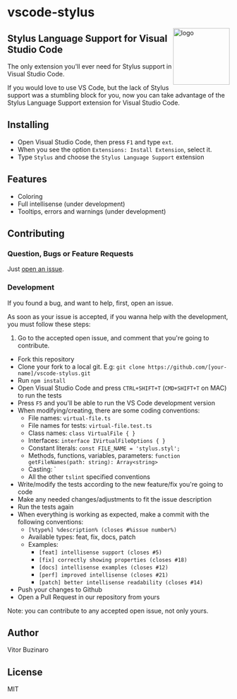 # vscode-stylus
<img src="https://raw.githubusercontent.com/buzinas/vscode-stylus/master/images/vscode-stylus.png" width="128" height="128" align="right" alt="logo">

## Stylus Language Support for Visual Studio Code
The only extension you'll ever need for Stylus support in Visual Studio Code.

If you would love to use VS Code, but the lack of Stylus support was a stumbling block for you, now you can take advantage of the Stylus Language Support extension for Visual Studio Code.

## Installing
- Open Visual Studio Code, then press `F1` and type `ext`.
- When you see the option `Extensions: Install Extension`, select it.
- Type `Stylus` and choose the `Stylus Language Support` extension

## Features
- Coloring
- Full intellisense (under development)
- Tooltips, errors and warnings (under development)

## Contributing

### Question, Bugs or Feature Requests
Just [open an issue](issues).

### Development
If you found a bug, and want to help, first, open an issue.

As soon as your issue is accepted, if you wanna help with the development, you must follow these steps:
1. Go to the accepted open issue, and comment that you're going to contribute.
- Fork this repository
- Clone your fork to a local git. E.g: `git clone https://github.com/[your-name]/vscode-stylus.git`
- Run `npm install`
- Open Visual Studio Code and press `CTRL+SHIFT+T` (`CMD+SHIFT+T` on MAC) to run the tests
- Press `F5` and you'll be able to run the VS Code development version
- When modifying/creating, there are some coding conventions:
  - File names: `virtual-file.ts`
  - File names for tests: `virtual-file.test.ts`
  - Class names: `class VirtualFile { }`
  - Interfaces: `interface IVirtualFileOptions { }`
  - Constant literals: `const FILE_NAME = 'stylus.styl';`
  - Methods, functions, variables, parameters: `function getFileNames(path: string): Array<string>`
  - Casting: `
  - All the other `tslint` specified conventions
- Write/modify the tests according to the new feature/fix you're going to code
- Make any needed changes/adjustments to fit the issue description
- Run the tests again
- When everything is working as expected, make a commit with the following conventions:
  - `[%type%] %description% (closes #%issue number%)`
  - Available types: feat, fix, docs, patch
  - Examples:
    - `[feat] intellisense support (closes #5)`
    - `[fix] correctly showing properties (closes #18)`
    - `[docs] intellisense examples (closes #12)`
    - `[perf] improved intellisense (closes #21)`
    - `[patch] better intellisense readability (closes #14)`
- Push your changes to Github
- Open a Pull Request in our repository from yours

Note: you can contribute to any accepted open issue, not only yours.

## Author
Vitor Buzinaro

## License
MIT
